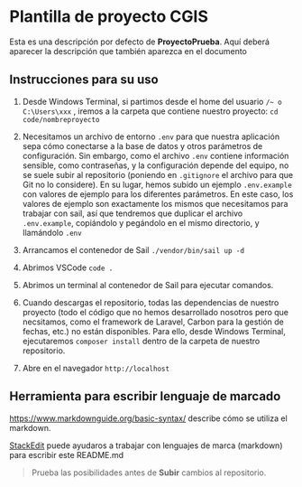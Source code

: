 # Plantilla de proyecto CGIS

Esta es una descripción por defecto de **ProyectoPrueba**. Aquí deberá aparecer la descripción que también aparezca en el documento


## Instrucciones para su uso
1. Desde Windows Terminal, si partimos desde el home del usuario `/~ o C:\Users\xxx` , iremos a la carpeta que contiene nuestro proyecto:
   `cd code/nombreproyecto`
2. Necesitamos un archivo de entorno `.env` para que nuestra aplicación sepa cómo conectarse a la base de datos y otros parámetros de configuración. Sin embargo, como el archivo `.env` contiene información sensible, como contraseñas, y la configuración depende del equipo, no se suele subir al repositorio (poniendo en `.gitignore` el archivo para que Git no lo considere). En su lugar, hemos subido un ejemplo `.env.example` con valores de ejemplo para los diferentes parámetros. En este caso, los valores de ejemplo son exactamente los mismos que necesitamos para trabajar con sail, así que tendremos que duplicar el archivo `.env.example`, copiándolo y pegándolo en el mismo directorio, y llamándolo `.env`

3. Arrancamos el contenedor de Sail `./vendor/bin/sail up -d`

4. Abrimos VSCode `code .`

5. Abrimos un terminal al contenedor de Sail para ejecutar comandos.

6. Cuando descargas el repositorio, todas las dependencias de nuestro proyecto (todo el código que no hemos desarrollado nosotros pero que necsitamos, como el framework de Laravel, Carbon para la gestión de fechas, etc.) no están disponibles.
Para ello, desde Windows Terminal, ejecutaremos `composer install` dentro de la carpeta de nuestro repositorio.

7. Abre en el navegador `http://localhost`


## Herramienta para escribir lenguaje de marcado
https://www.markdownguide.org/basic-syntax/ describe cómo se utiliza el markdown.

[StackEdit](https://stackedit.io/app#) puede ayudaros a trabajar con lenguajes de marca (markdown) para escribir este README.md
> Prueba las posibilidades antes de **Subir** cambios al repositorio.




